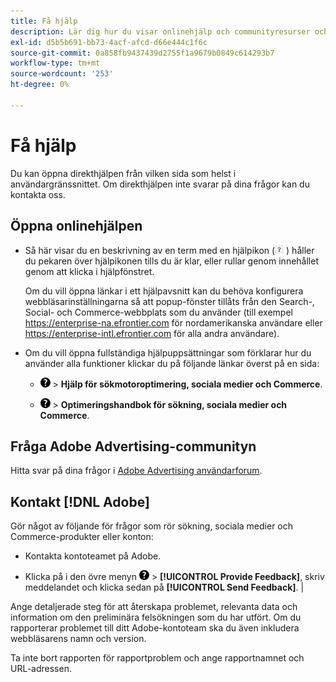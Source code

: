 ```yaml
---
title: Få hjälp
description: Lär dig hur du visar onlinehjälp och communityresurser och hur du får teknisk support.
exl-id: d5b5b691-bb73-4acf-afcd-d66e444c1f6c
source-git-commit: 0a858fb9437439d2755f1a9679b0849c614293b7
workflow-type: tm+mt
source-wordcount: '253'
ht-degree: 0%

---
```


# Få hjälp

Du kan öppna direkthjälpen från vilken sida som helst i användargränssnittet. Om direkthjälpen inte svarar på dina frågor kan du kontakta oss.

## Öppna onlinehjälpen

* Så här visar du en beskrivning av en term med en hjälpikon (![Hjälpikon](/help/search-social-commerce/assets/help-field.png "Hjälpikon") ) håller du pekaren över hjälpikonen tills du är klar, eller rullar genom innehållet genom att klicka i hjälpfönstret.

  Om du vill öppna länkar i ett hjälpavsnitt kan du behöva konfigurera webbläsarinställningarna så att popup-fönster tillåts från den Search-, Social- och Commerce-webbplats som du använder (till exempel https://enterprise-na.efrontier.com för nordamerikanska användare eller https://enterprise-intl.efrontier.com för alla andra användare).

* Om du vill öppna fullständiga hjälpuppsättningar som förklarar hur du använder alla funktioner klickar du på följande länkar överst på en sida:

   * ![Hjälp](/help/search-social-commerce/assets/help-main-menu.png "Hjälp") > **Hjälp för sökmotoroptimering, sociala medier och Commerce**.

   * ![Hjälp](/help/search-social-commerce/assets/help-main-menu.png "Hjälp") > **Optimeringshandbok för sökning, sociala medier och Commerce**.

## Fråga Adobe Advertising-communityn

Hitta svar på dina frågor i [Adobe Advertising användarforum](https://experienceleaguecommunities.adobe.com/t5/adobe-advertising-cloud/ct-p/adobe-advertising-cloud-community).

## Kontakt [!DNL Adobe]

Gör något av följande för frågor som rör sökning, sociala medier och Commerce-produkter eller konton:

* Kontakta kontoteamet på Adobe.

* Klicka på i den övre menyn ![Hjälp](/help/search-social-commerce/assets/help-main-menu.png "Hjälp") > **[!UICONTROL Provide Feedback]**, skriv meddelandet och klicka sedan på **[!UICONTROL Send Feedback]**. |

Ange detaljerade steg för att återskapa problemet, relevanta data och information om den preliminära felsökningen som du har utfört. Om du rapporterar problemet till ditt Adobe-kontoteam ska du även inkludera webbläsarens namn och version.

Ta inte bort rapporten för rapportproblem och ange rapportnamnet och URL-adressen.
